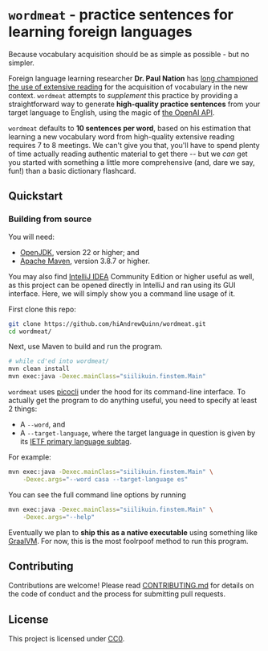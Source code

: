# `wordmeat` - practice sentences for learning foreign languages

Because vocabulary acquisition should be as simple as possible - but no
simpler.

Foreign language learning researcher **Dr. Paul Nation** has
[long championed the use of extensive reading](https://www.youtube.com/watch?v=FlJj8vpJxfE)
for the acquisition of vocabulary in the new context. `wordmeat` attempts
to *supplement* this practice by providing a straightforward way to
generate
**high-quality practice sentences** from your target language to
English, using the magic of 
[the OpenAI API](https://openai.com/api/). 

`wordmeat` defaults to **10 sentences
per word**, based on his estimation that learning a new vocabulary word
from high-quality extensive reading requires 7 to 8 meetings. We can't
give you that, you'll have to spend plenty of time actually reading
authentic material to get there -- but we *can* get you started with
something a little more comprehensive (and, dare we say, fun!) than a 
basic dictionary flashcard.

## Quickstart

### Building from source

You will need:

- [OpenJDK](https://openjdk.org/), version 22 or higher; and
- [Apache Maven](https://maven.apache.org/), version 3.8.7 or higher.

You may also find 
[IntelliJ IDEA](https://www.jetbrains.com/idea/download/?fromIDE=)
Community Edition or higher useful as well, as this project can be 
opened directly in IntelliJ and ran using its GUI interface. Here, we
will simply show you a command line usage of it.

First clone this repo:

```bash
git clone https://github.com/hiAndrewQuinn/wordmeat.git
cd wordmeat/
```

Next, use Maven to build and run the program.

```bash
# while cd'ed into wordmeat/
mvn clean install
mvn exec:java -Dexec.mainClass="siilikuin.finstem.Main"
```

`wordmeat` uses
[picocli](https://picocli.info/)
under the hood for its command-line interface. To actually get the
program to do anything useful, you need to specify at least 2 things:

- A `--word`, and
- A `--target-language`, where the target language in question is given 
  by its
  [IETF primary language subtag](https://en.wikipedia.org/wiki/IETF_language_tag).

For example:

```bash
mvn exec:java -Dexec.mainClass="siilikuin.finstem.Main" \
    -Dexec.args="--word casa --target-language es"
```

You can see the full command line options by running

```bash
mvn exec:java -Dexec.mainClass="siilikuin.finstem.Main" \
    -Dexec.args="--help"
```

Eventually we plan to **ship this as a native executable** using
something like
[GraalVM](https://www.graalvm.org/). For now, this is the most
foolrpoof method to run this program.

## Contributing

Contributions are welcome! Please read 
[CONTRIBUTING.md](./CONTRIBUTING.md) for details on 
the code of conduct and the process for submitting pull requests.

## License

This project is licensed under
[CC0](https://creativecommons.org/public-domain/cc0/).
